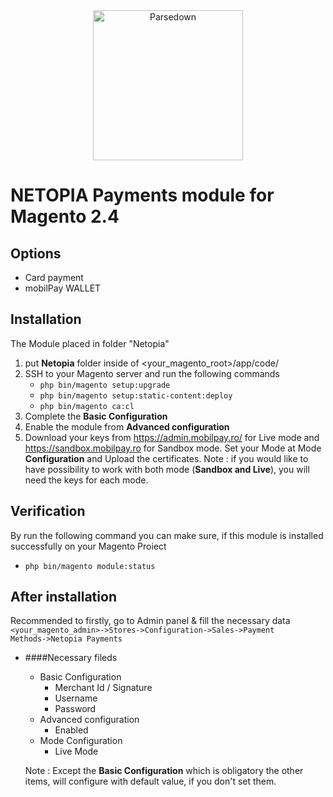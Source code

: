 <div align="center"><a href="https://netopia-payments.com/"><img alt="Parsedown" src="https://suport.mobilpay.ro/np-logo-blue.svg" width="240" /></a></div>

# NETOPIA Payments module for Magento 2.4
## Options
* Card payment
* mobilPay WALLET

## Installation
The Module placed in folder "Netopia"
1. put **Netopia** folder inside of <your_magento_root>/app/code/
2. SSH to your Magento server and run the following commands
    * <code>php bin/magento setup:upgrade</code>
    * <code>php bin/magento setup:static-content:deploy</code>
    * <code>php bin/magento ca:cl</code>
3.  Complete the **Basic Configuration**   
4. Enable the module from **Advanced configuration**
4. Download your keys from https://admin.mobilpay.ro/ for Live mode and https://sandbox.mobilpay.ro for Sandbox mode.
   Set your Mode at Mode **Configuration** and  Upload the certificates.
   Note : if you would like to have possibility to work with both mode (**Sandbox and Live**), you will need the keys for each mode.


## Verification
By run the following command you can make sure, if this module is installed successfully on your Magento Proiect
* <code>php bin/magento module:status</code>

## After installation
Recommended to firstly, go to Admin panel & fill the necessary data
<code><your_magento_admin>->Stores->Configuration->Sales->Payment Methods->Netopia Payments</code>

* ####Necessary fileds
    * Basic Configuration
        * Merchant Id / Signature
        * Username
        * Password
    * Advanced configuration 
        * Enabled
    * Mode Configuration
        * Live Mode
        
    Note : Except the **Basic Configuration** which is obligatory 
    the other items, will configure with default value, if you don't set them.
